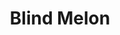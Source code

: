 ---
title: "Blind Melon"
summary: "American rock band best known for their 1992 hit \"No Rain\". Lead singer Shannon Hoon died from drug overdose in 1995."
image: "blind-melon.jpg"
---